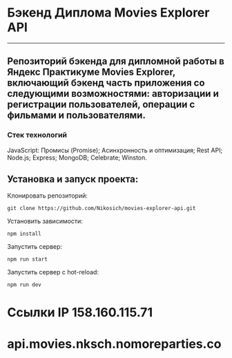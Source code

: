 # Бэкенд Диплома Movies Explorer API 

---

## Репозиторий бэкенда для дипломной работы в Яндекс Практикуме Movies Explorer, включающий бэкенд часть приложения со следующими возможностями: авторизации и регистрации пользователей, операции с фильмами и пользователями.

### Стек технологий 
JavaScript:
Промисы (Promise);
Асинхронность и оптимизация;
Rest API;
Node.js;
Express;
MongoDB;
Сelebrate;
Winston.

## Установка и запуск проекта:
Клонировать репозиторий:

    git clone https://github.com/Nikosich/movies-explorer-api.git

Установить зависимости:

    npm install

Запустить сервер:

    npm run start

Запустить сервер с hot-reload:

    npm run dev

# Ссылки IP 158.160.115.71
# api.movies.nksch.nomoreparties.co
